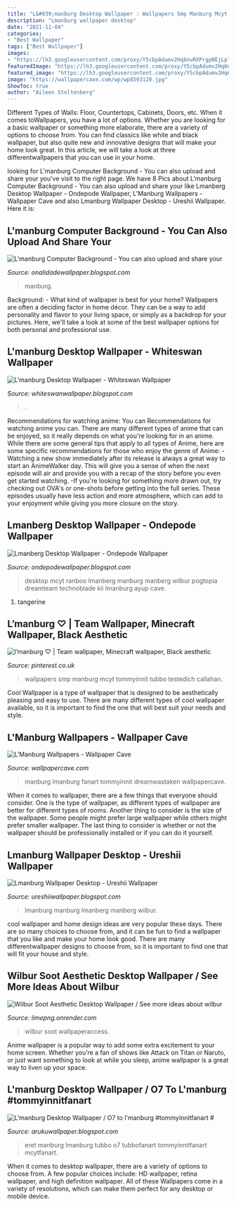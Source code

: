 ```yaml
---
title: "L&#039;manburg Desktop Wallpaper : Wallpapers Smp Manburg Mcyt Tommyinnit Tubbo Testedich Callahan"
description: "Lmanburg wallpaper desktop"
date: "2021-11-04"
categories:
- "Best Wallpaper"
tags: ["Best Wallpaper"]
images:
- "https://lh3.googleusercontent.com/proxy/Y5cbpAdumv2Hq6nuRXPrgpNEjLplNFOx2t8WLESTtCpcIQyDqxKoeTzFD0YKjedMIDGXtgqXrFloUmC7p48=w1200-h630-p-k-no-nu"
featuredImage: "https://lh3.googleusercontent.com/proxy/Y5cbpAdumv2Hq6nuRXPrgpNEjLplNFOx2t8WLESTtCpcIQyDqxKoeTzFD0YKjedMIDGXtgqXrFloUmC7p48=w1200-h630-p-k-no-nu"
featured_image: "https://lh3.googleusercontent.com/proxy/Y5cbpAdumv2Hq6nuRXPrgpNEjLplNFOx2t8WLESTtCpcIQyDqxKoeTzFD0YKjedMIDGXtgqXrFloUmC7p48=w1200-h630-p-k-no-nu"
image: "https://wallpapercave.com/wp/wp8593120.jpg"
ShowToc: true
author: "Aileen Stoltenberg"
---
```



Different Types of Walls: Floor, Countertops, Cabinets, Doors, etc.
When it comes toWallpapers, you have a lot of options. Whether you are looking for a basic wallpaper or something more elaborate, there are a variety of options to choose from. You can find classics like white and black wallpaper, but also quite new and innovative designs that will make your home look great. In this article, we will take a look at three differentwallpapers that you can use in your home.

	

		
looking for L&#039;manburg Computer Background - You can also upload and share your you've visit to the right page. We have 8 Pics about L&#039;manburg Computer Background - You can also upload and share your like Lmanberg Desktop Wallpaper - Ondepode Wallpaper, L&#039;Manburg Wallpapers - Wallpaper Cave and also Lmanburg Wallpaper Desktop - Ureshii Wallpaper. Here it is:
		
    
## L&#039;manburg Computer Background - You Can Also Upload And Share Your

<img loading=lazy src="https://lh3.googleusercontent.com/proxy/MSdqfuvYHWXZcSvj4n0aeBZm1aoFYB5ArDe-6edj87niZaNjpBTBvGKobLCW9CMMqO95FHqtGutrJiWFPf8QvejyDCoyWGWCgA=w1200-h630-p-k-no-nu" onerror="this.onerror=null;this.src='https://tse1.mm.bing.net/th?id=OIP.O0ucA--Mi3Ux3ukYzHeRygHaD4&amp;pid=15.1';" alt="L&#039;manburg Computer Background - You can also upload and share your">

_Source: onalidadewallpaper.blogspot.com_

>manburg. 

	

Background: - What kind of wallpaper is best for your home?
Wallpapers are often a deciding factor in home décor. They can be a way to add personality and flavor to your living space, or simply as a backdrop for your pictures. Here, we'll take a look at some of the best wallpaper options for both personal and professional use.

    
## L&#039;manburg Desktop Wallpaper - Whiteswan Wallpaper

<img loading=lazy src="https://lh3.googleusercontent.com/proxy/Y5cbpAdumv2Hq6nuRXPrgpNEjLplNFOx2t8WLESTtCpcIQyDqxKoeTzFD0YKjedMIDGXtgqXrFloUmC7p48=w1200-h630-p-k-no-nu" onerror="this.onerror=null;this.src='https://tse2.mm.bing.net/th?id=OIP.OO1lHr51oq7zUrCQHXgzEgHaEj&amp;pid=15.1';" alt="L&#039;manburg Desktop Wallpaper - Whiteswan Wallpaper">

_Source: whiteswanwallpaper.blogspot.com_

>. 

	

Recommendations for watching anime: You can
Recommendations for watching anime you can. There are many different types of anime that can be enjoyed, so it really depends on what you're looking for in an anime. While there are some general tips that apply to all types of Anime, here are some specific recommendations for those who enjoy the genre of Anime: 
-Watching a new show immediately after its release is always a great way to start an AnimeWalker day. This will give you a sense of when the next episode will air and provide you with a recap of the story before you even get started watching. 
-If you're looking for something more drawn out, try checking out OVA's or one-shots before getting into the full series. These episodes usually have less action and more atmosphere, which can add to your enjoyment while giving you more closure on the story.

    
## Lmanberg Desktop Wallpaper - Ondepode Wallpaper

<img loading=lazy src="https://wallpapercave.com/wp/wp8593118.jpg" onerror="this.onerror=null;this.src='https://tse2.mm.bing.net/th?id=OIP.QJGk_eNlCLlUXgUkbldb7wHaE1&amp;pid=15.1';" alt="Lmanberg Desktop Wallpaper - Ondepode Wallpaper">

_Source: ondepodewallpaper.blogspot.com_

>desktop mcyt ranboo lmanberg manburg manberg wilbur pogtopia dreamteam technoblade kii lmanburg ayup cave. 

	

1. tangerine 

    
## L’manburg ♡ | Team Wallpaper, Minecraft Wallpaper, Black Aesthetic

<img loading=lazy src="https://i.pinimg.com/originals/69/58/a6/6958a66ec7dc4978b3deb8957e96dc06.jpg" onerror="this.onerror=null;this.src='https://tse4.mm.bing.net/th?id=OIP.quYjhxkw2RwlWmMNLTH9qAHaEK&amp;pid=15.1';" alt="l’manburg ♡ | Team wallpaper, Minecraft wallpaper, Black aesthetic">

_Source: pinterest.co.uk_

>wallpapers smp manburg mcyt tommyinnit tubbo testedich callahan. 

	

Cool Wallpaper is a type of wallpaper that is designed to be aesthetically pleasing and easy to use. There are many different types of cool wallpaper available, so it is important to find the one that will best suit your needs and style.

    
## L&#039;Manburg Wallpapers - Wallpaper Cave

<img loading=lazy src="https://wallpapercave.com/wp/wp8593120.jpg" onerror="this.onerror=null;this.src='https://tse4.mm.bing.net/th?id=OIP.cnKyW64lVGH7Ks24wxDHGQHaKX&amp;pid=15.1';" alt="L&#039;Manburg Wallpapers - Wallpaper Cave">

_Source: wallpapercave.com_

>manburg lmanburg fanart tommyinnit dreamwastaken wallpapercave. 

	

When it comes to wallpaper, there are a few things that everyone should consider. One is the type of wallpaper, as different types of wallpaper are better for different types of rooms. Another thing to consider is the size of the wallpaper. Some people might prefer large wallpaper while others might prefer smaller wallpaper. The last thing to consider is whether or not the wallpaper should be professionally installed or if you can do it yourself.

    
## Lmanburg Wallpaper Desktop - Ureshii Wallpaper

<img loading=lazy src="https://wallpapercave.com/wp/wp8593122.jpg" onerror="this.onerror=null;this.src='https://tse3.mm.bing.net/th?id=OIP.WxN9Xi1VNaukMMuuWyfzngHaEK&amp;pid=15.1';" alt="Lmanburg Wallpaper Desktop - Ureshii Wallpaper">

_Source: ureshiiwallpaper.blogspot.com_

>lmanburg manburg lmanberg manberg wilbur. 

	

cool wallpaper and home design ideas are very popular these days. There are so many choices to choose from, and it can be fun to find a wallpaper that you like and make your home look good. There are many differentwallpaper designs to choose from, so it is important to find one that will fit your house and style.

    
## Wilbur Soot Aesthetic Desktop Wallpaper / See More Ideas About Wilbur

<img loading=lazy src="https://wallpaperaccess.com/full/4736491.jpg" onerror="this.onerror=null;this.src='https://tse3.mm.bing.net/th?id=OIP.1Ri71u6OZfDyQ2aw0oREmQHaFj&amp;pid=15.1';" alt="Wilbur Soot Aesthetic Desktop Wallpaper / See more ideas about wilbur">

_Source: limepng.onrender.com_

>wilbur soot wallpaperaccess. 

	

Anime wallpaper is a popular way to add some extra excitement to your home screen. Whether you’re a fan of shows like Attack on Titan or Naruto, or just want something to look at while you sleep, anime wallpaper is a great way to liven up your space.

    
## L&#039;manburg Desktop Wallpaper / O7 To L&#039;manburg #tommyinnitfanart #

<img loading=lazy src="https://wallpapercave.com/wp/wp8281862.png" onerror="this.onerror=null;this.src='https://tse2.mm.bing.net/th?id=OIP.9-MyMAcpzi8DxvYJ1uqA8AHaEo&amp;pid=15.1';" alt="L&#039;manburg Desktop Wallpaper / O7 to l&#039;manburg #tommyinnitfanart #">

_Source: arukuwallpaper.blogspot.com_

>eret manburg lmanburg tubbo o7 tubbofanart tommyinnitfanart mcytfanart. 

	

When it comes to desktop wallpaper, there are a variety of options to choose from. A few popular choices include: HD wallpaper, retina wallpaper, and high definition wallpaper. All of these Wallpapers come in a variety of resolutions, which can make them perfect for any desktop or mobile device. 

